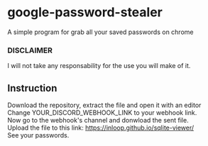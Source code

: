 # google-password-stealer
A simple program for grab all your saved passwords on chrome

### DISCLAIMER
I will not take any responsability for the use you will make of it.

## Instruction
Download the repository, extract the file and open it with an editor <br>
Change YOUR_DISCORD_WEBHOOK_LINK to your webhook link. <br>
Now go to the webhook's channel and donwload the sent file. <br>
Upload the file to this link: https://inloop.github.io/sqlite-viewer/ <br>
See your passwords.

